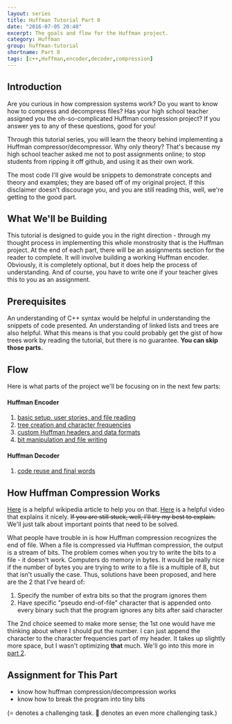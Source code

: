 ```yaml
---
layout: series
title: Huffman Tutorial Part 0
date: "2016-07-05 20:40"
excerpt: The goals and flow for the Huffman project.
category: Huffman
group: huffman-tutorial
shortname: Part 0
tags: [c++,Huffman,encoder,decoder,compression]
---
```


## Introduction

Are you curious in how compression systems work? Do you want to know how to
compress and decompress files? Has your high school teacher assigned you the
oh-so-complicated Huffman compression project? If you answer yes to any of these
questions, good for you!

Through this tutorial series, you will learn the theory behind implementing a
Huffman compressor/decompressor. Why only theory? That's because my high school
teacher asked me not to post assignments online; to stop students from ripping
it off github, and using it as their own work.

The most code I'll give would be snippets to demonstrate concepts and theory and
examples; they are based off of my original project. If this disclaimer doesn't
discourage you, and you are still reading this, well, we're getting to the good
part.


## What We'll be Building

This tutorial is designed to guide you in the right direction - through my
thought process in implementing this whole monstrosity that is the Huffman
project. At the end of each part, there will be an assignments section for the
reader to complete. It will involve building a working Huffman encoder.
Obviously, it is completely optional, but it does help the process of
understanding. And of course, you have to write one if your teacher gives this
to you as an assignment.


## Prerequisites

An understanding of C++ syntax would be helpful in understanding the snippets
of code presented. An understanding of linked lists and trees are also helpful.
What this means is that you could probably get the gist of how trees work by
reading the tutorial, but there is no guarantee. **You can skip those parts.**


## Flow

Here is what parts of the project we'll be focusing on in the next few parts:

#### Huffman Encoder

1. [basic setup, user stories, and file reading][p1]
2. [tree creation and character frequencies][p2]
3. [custom Huffman headers and data formats][p3]
4. [bit manipulation and file writing][p4]

#### Huffman Decoder

1. [code reuse and final words][p5]


## How Huffman Compression Works

[Here][huffwiki] is a helpful wikipedia article to help you on that.
[Here][huffvideo] is a helpful video that explains it nicely. <s>If you are
still stuck, well, I'll try my best to explain.</s> We'll just talk about
important points that need to be solved.

What people have trouble in is how Huffman compression recognizes the end of
file. When a file is compressed via Huffman compression, the output is a stream
of bits. The problem comes when you try to write the bits to a file - it doesn't
work. Computers do memory in bytes. It would be really nice if the number of
bytes you are trying to write to a file is a multiple of 8, but that isn't
usually the case. Thus, solutions have been proposed, and here are the 2 that
I've heard of:

1. Specify the number of extra bits so that the program ignores them
2. Have specific "pseudo end-of-file" character that is appended onto every
   binary such that the program ignores any bits after said character

The 2nd choice seemed to make more sense; the 1st one would have me thinking
about where I should put the number. I can just append the character to the
character frequencies part of my header. It takes up slightly more space, but I
wasn't optimizing **that** much. We'll go into this more in [part 2][p2].


## Assignment for This Part

- know how huffman compression/decompression works
- know how to break the program into tiny bits

(:star: denotes a challenging task. :star2: denotes an even more challenging
    task.)



[p1]: #
[p2]: #
[p3]: #
[p4]: #
[p5]: #

[huffwiki]: https://en.wikipedia.org/wiki/Huffman_coding
[huffvideo]: https://www.youtube.com/watch?v=ZdooBTdW5bM
